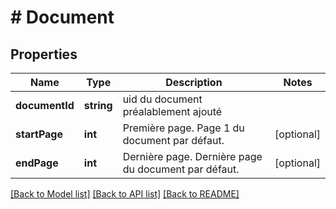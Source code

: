 # # Document

## Properties

Name | Type | Description | Notes
------------ | ------------- | ------------- | -------------
**documentId** | **string** | uid du document préalablement ajouté |
**startPage** | **int** | Première page. Page 1 du document par défaut. | [optional]
**endPage** | **int** | Dernière page. Dernière page du document par défaut. | [optional]

[[Back to Model list]](../../README.md#models) [[Back to API list]](../../README.md#endpoints) [[Back to README]](../../README.md)
